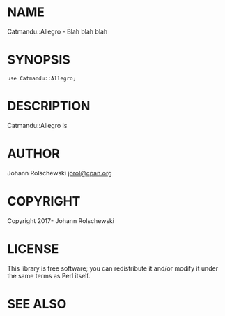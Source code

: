 # NAME

Catmandu::Allegro - Blah blah blah

# SYNOPSIS

    use Catmandu::Allegro;

# DESCRIPTION

Catmandu::Allegro is

# AUTHOR

Johann Rolschewski <jorol@cpan.org>

# COPYRIGHT

Copyright 2017- Johann Rolschewski

# LICENSE

This library is free software; you can redistribute it and/or modify
it under the same terms as Perl itself.

# SEE ALSO
